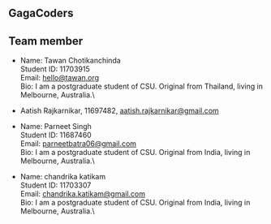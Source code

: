 ## GagaCoders

## Team member
- Name: Tawan Chotikanchinda\
  Student ID: 11703915\
  Email: hello@tawan.org\
  Bio: I am a postgraduate student of CSU. Original from Thailand, living in Melbourne, Australia.\


- Aatish Rajkarnikar, 11697482, aatish.rajkarnikar@gmail.com

- Name: Parneet Singh\
  Student ID: 11687460\
  Email: parneetbatra06@gmail.com\
  Bio: I am a postgraduate student of CSU. Original from India, living in Melbourne, Australia.\
  
- Name: chandrika katikam\
  Student ID: 11703307\
  Email: chandrika.katikam@gmail.com\
  Bio: I am a postgraduate student of CSU. Original from India, living in Melbourne, Australia.\
